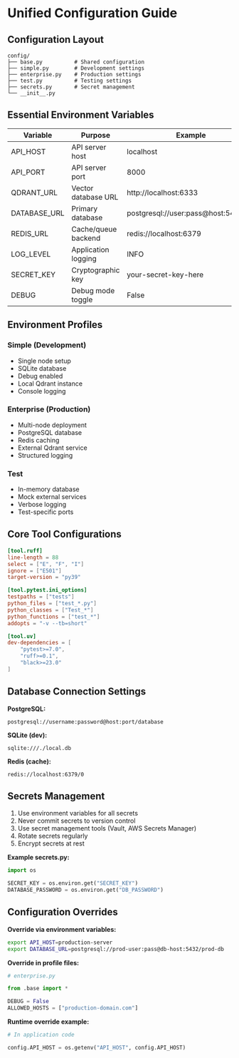 # Unified Configuration Guide

## Configuration Layout

```
config/
├── base.py          # Shared configuration
├── simple.py        # Development settings
├── enterprise.py    # Production settings
├── test.py          # Testing settings
├── secrets.py       # Secret management
└── __init__.py
```

## Essential Environment Variables

| Variable     | Purpose             | Example                             |
| ------------ | ------------------- | ----------------------------------- |
| API_HOST     | API server host     | localhost                           |
| API_PORT     | API server port     | 8000                                |
| QDRANT_URL   | Vector database URL | http://localhost:6333               |
| DATABASE_URL | Primary database    | postgresql://user:pass@host:5432/db |
| REDIS_URL    | Cache/queue backend | redis://localhost:6379              |
| LOG_LEVEL    | Application logging | INFO                                |
| SECRET_KEY   | Cryptographic key   | your-secret-key-here                |
| DEBUG        | Debug mode toggle   | False                               |

## Environment Profiles

### Simple (Development)

- Single node setup
- SQLite database
- Debug enabled
- Local Qdrant instance
- Console logging

### Enterprise (Production)

- Multi-node deployment
- PostgreSQL database
- Redis caching
- External Qdrant service
- Structured logging

### Test

- In-memory database
- Mock external services
- Verbose logging
- Test-specific ports

## Core Tool Configurations

```toml
[tool.ruff]
line-length = 88
select = ["E", "F", "I"]
ignore = ["E501"]
target-version = "py39"

[tool.pytest.ini_options]
testpaths = ["tests"]
python_files = ["test_*.py"]
python_classes = ["Test_*"]
python_functions = ["test_*"]
addopts = "-v --tb=short"

[tool.uv]
dev-dependencies = [
    "pytest>=7.0",
    "ruff>=0.1",
    "black>=23.0"
]
```

## Database Connection Settings

**PostgreSQL:**

```
postgresql://username:password@host:port/database
```

**SQLite (dev):**

```
sqlite:///./local.db
```

**Redis (cache):**

```
redis://localhost:6379/0
```

## Secrets Management

1. Use environment variables for all secrets
2. Never commit secrets to version control
3. Use secret management tools (Vault, AWS Secrets Manager)
4. Rotate secrets regularly
5. Encrypt secrets at rest

**Example secrets.py:**

```python
import os

SECRET_KEY = os.environ.get("SECRET_KEY")
DATABASE_PASSWORD = os.environ.get("DB_PASSWORD")
```

## Configuration Overrides

**Override via environment variables:**

```bash
export API_HOST=production-server
export DATABASE_URL=postgresql://prod-user:pass@db-host:5432/prod-db
```

**Override in profile files:**

```python
# enterprise.py

from .base import *

DEBUG = False
ALLOWED_HOSTS = ["production-domain.com"]
```

**Runtime override example:**

```python
# In application code

config.API_HOST = os.getenv("API_HOST", config.API_HOST)
```
